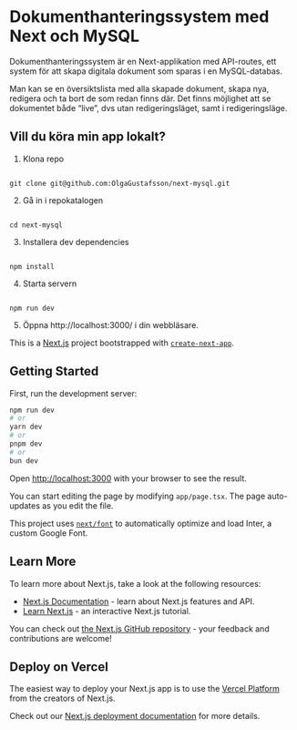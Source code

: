 # Dokumenthanteringssystem med Next och MySQL

Dokumenthanteringssystem är en Next-applikation med API-routes,
ett system för att skapa digitala dokument som sparas i en MySQL-databas. 

Man kan se en översiktslista med alla skapade dokument, skapa nya, redigera och ta bort de som redan finns där. Det finns möjlighet att se dokumentet både “live”, dvs utan redigeringsläget, samt i redigeringsläge.



## Vill du köra min app lokalt?

1. Klona repo

```

git clone git@github.com:OlgaGustafsson/next-mysql.git

```

2. Gå in i repokatalogen

```

cd next-mysql

```

3. Installera dev dependencies

```

npm install

```

4. Starta servern 

```

npm run dev

```

5. Öppna http://localhost:3000/ i din webbläsare.







This is a [Next.js](https://nextjs.org/) project bootstrapped with [`create-next-app`](https://github.com/vercel/next.js/tree/canary/packages/create-next-app).

## Getting Started

First, run the development server:

```bash
npm run dev
# or
yarn dev
# or
pnpm dev
# or
bun dev
```

Open [http://localhost:3000](http://localhost:3000) with your browser to see the result.

You can start editing the page by modifying `app/page.tsx`. The page auto-updates as you edit the file.

This project uses [`next/font`](https://nextjs.org/docs/basic-features/font-optimization) to automatically optimize and load Inter, a custom Google Font.

## Learn More

To learn more about Next.js, take a look at the following resources:

- [Next.js Documentation](https://nextjs.org/docs) - learn about Next.js features and API.
- [Learn Next.js](https://nextjs.org/learn) - an interactive Next.js tutorial.

You can check out [the Next.js GitHub repository](https://github.com/vercel/next.js/) - your feedback and contributions are welcome!

## Deploy on Vercel

The easiest way to deploy your Next.js app is to use the [Vercel Platform](https://vercel.com/new?utm_medium=default-template&filter=next.js&utm_source=create-next-app&utm_campaign=create-next-app-readme) from the creators of Next.js.

Check out our [Next.js deployment documentation](https://nextjs.org/docs/deployment) for more details.
